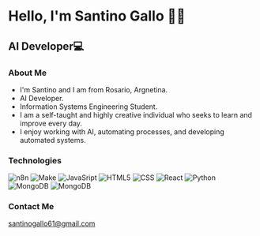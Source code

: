 <h1>Hello, I'm Santino Gallo 👋🚀</h1>
<h2>AI Developer💻</h2>

### About Me
- I'm Santino and I am from Rosario, Argnetina.
- AI Developer.
- Information Systems Engineering Student.
- I am a self-taught and highly creative individual who seeks to learn and improve every day.
- I enjoy working with AI, automating processes, and developing automated systems.

### Technologies
![n8n](https://img.shields.io/badge/-n8n-333333?style=flat&logo=n8n)
![Make](https://img.shields.io/badge/-Make-333333?style=flat&logo=make)
![JavaSript](https://img.shields.io/badge/-JavaScript-333333?style=flat&logo=javascript)
![HTML5](https://img.shields.io/badge/-HTML5-333333?style=flat&logo=HTML5)
![CSS](https://img.shields.io/badge/-CSS-333333?style=flat&logo=css&logoColor=157286)
![React](https://img.shields.io/badge/-React-333333?style=flat&logo=React)
![Python](https://img.shields.io/badge/-Python-333333?style=flat&logo=Python)
![MongoDB](https://img.shields.io/badge/-Tailwind-333333?style=flat&logo=TailwindCSS)
![MongoDB](https://img.shields.io/badge/-Astro-333333?style=flat&logo=Astro)


### Contact Me
<a href="mailto:santinogallo61@gmail.com">santinogallo61@gmail.com</a>
